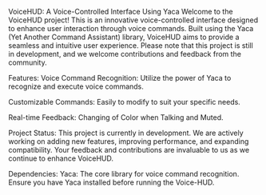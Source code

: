 VoiceHUD: A Voice-Controlled Interface Using Yaca
Welcome to the VoiceHUD project! This is an innovative voice-controlled interface designed to enhance user interaction through voice commands. Built using the Yaca (Yet Another Command Assistant) library, VoiceHUD aims to provide a seamless and intuitive user experience. Please note that this project is still in development, and we welcome contributions and feedback from the community.

Features:
Voice Command Recognition: Utilize the power of Yaca to recognize and execute voice commands.

Customizable Commands: Easily to modify to suit your specific needs.

Real-time Feedback: Changing of Color when Talking and Muted.

Project Status:
This project is currently in development. We are actively working on adding new features, improving performance, and expanding compatibility. Your feedback and contributions are invaluable to us as we continue to enhance VoiceHUD.

Dependencies:
Yaca: The core library for voice command recognition. Ensure you have Yaca installed before running the Voice-HUD.
